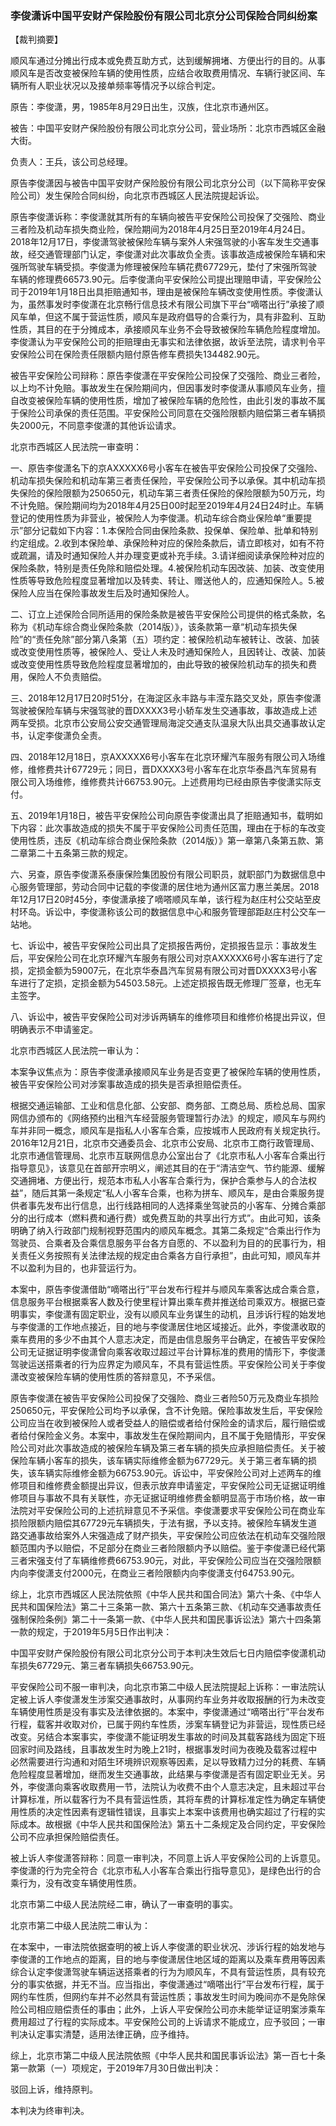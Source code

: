 ### 李俊潇诉中国平安财产保险股份有限公司北京分公司保险合同纠纷案 
【裁判摘要】

顺风车通过分摊出行成本或免费互助方式，达到缓解拥堵、方便出行的目的。从事顺风车是否改变被保险车辆的使用性质，应结合收取费用情况、车辆行驶区间、车辆所有人职业状况以及接单频率等情况予以综合判定。



原告：李俊潇，男，1985年8月29日出生，汉族，住北京市通州区。

被告：中国平安财产保险股份有限公司北京分公司，营业场所：北京市西城区金融大街。

负责人：王兵，该公司总经理。

原告李俊潇因与被告中国平安财产保险股份有限公司北京分公司（以下简称平安保险公司）发生保险合同纠纷，向北京市西城区人民法院提起诉讼。



原告李俊潇诉称：李俊潇就其所有的车辆向被告平安保险公司投保了交强险、商业三者险及机动车损失商业险，保险期间为2018年4月25日至2019年4月24日。2018年12月17日，李俊潇驾驶被保险车辆与案外人宋强驾驶的小客车发生交通事故，经交通管理部门认定，李俊潇对此次事故负全责。该事故造成被保险车辆和宋强所驾驶车辆受损。李俊潇为修理被保险车辆花费67729元，垫付了宋强所驾驶车辆的修理费66573.90元。后李俊潇向平安保险公司提出理赔申请，平安保险公司于2019年1月18日出具拒赔通知书，理由是被保险车辆改变使用性质。李俊潇认为，虽然事发时李俊潇在北京畅行信息技术有限公司旗下平台“嘀嗒出行”承接了顺风车单，但这不属于营运性质，顺风车是政府倡导的合乘行为，具有非盈利、互助性质，其目的在于分摊成本，承接顺风车业务不会导致被保险车辆危险程度增加。李俊潇认为平安保险公司的拒赔理由无事实和法律依据，故诉至法院，请求判令平安保险公司在保险责任限额内赔付原告修车费损失134482.90元。

被告平安保险公司辩称：原告李俊潇在平安保险公司投保了交强险、商业三者险，以上均不计免赔。事故发生在保险期间内，但因事发时李俊潇从事顺风车业务，擅自改变被保险车辆的使用性质，增加了被保险车辆的危险性，由此引发的事故不属于保险公司承保的责任范围。平安保险公司同意在交强险限额内赔偿第三者车辆损失2000元，不同意李俊潇的其他诉讼请求。



北京市西城区人民法院一审查明：

一、原告李俊潇名下的京AXXXXX6号小客车在被告平安保险公司投保了交强险、机动车损失保险和机动车第三者责任保险，平安保险公司予以承保。其中机动车损失保险的保险限额为250650元，机动车第三者责任保险的保险限额为50万元，均不计免赔。保险期间均为2018年4月25日00时起至2019年4月24日24时止。车辆登记的使用性质为非营业，被保险人为李俊潇。机动车综合商业保险单“重要提示”部分记载如下内容：1.本保险合同由保险条款、投保单、保险单、批单和特别约定组成。2.收到本保险单、承保险种对应的保险条款后，请立即核对，如有不符或疏漏，请及时通知保险人并办理变更或补充手续。3.请详细阅读承保险种对应的保险条款，特别是责任免除和赔偿处理。4.被保险机动车因改装、加装、改变使用性质等导致危险程度显著增加以及转卖、转让、赠送他人的，应通知保险人。5.被保险人应当在保险事故发生后及时通知保险人。

二、订立上述保险合同所适用的保险条款是被告平安保险公司提供的格式条款，名称为《机动车综合商业保险条款（2014版）》，该条款第一章“机动车损失保险”的“责任免除”部分第八条第（五）项约定：被保险机动车被转让、改装、加装或改变使用性质等，被保险人、受让人未及时通知保险人，且因转让、改装、加装或改变使用性质导致危险程度显著增加的，由此导致的被保险机动车的损失和费用，保险人不负责赔偿。

三、2018年12月17日20时51分，在海淀区永丰路与丰滢东路交叉处，原告李俊潇驾驶被保险车辆与宋强驾驶的晋DXXXX3号小轿车发生交通事故，事故造成上述两车受损。北京市公安局公安交通管理局海淀交通支队温泉大队出具交通事故认定书，认定李俊潇负全责。

四、2018年12月18日，京AXXXXX6号小客车在北京环耀汽车服务有限公司入场维修，维修费共计67729元；同日，晋DXXXX3号小客车在北京华泰昌汽车贸易有限公司入场维修，维修费共计66753.90元。上述费用均已经由原告李俊潇实际支付。

五、2019年1月18日，被告平安保险公司向原告李俊潇出具了拒赔通知书，载明如下内容：此次事故造成的损失不属于平安保险公司责任范围，理由在于标的车改变使用性质，违反《机动车综合商业保险条款（2014版）》第一章第八条第五款、第二章第二十五条第三款的规定。

六、另查，原告李俊潇系泰康保险集团股份有限公司职员，就职部门为数据信息中心服务管理部，劳动合同中记载的李俊潇的居住地为通州区富力惠兰美居。2018年12月17日20时45分，李俊潇承接了嘀嗒顺风车单，该行程为赵庄村公交站至皮村环岛。诉讼中，李俊潇称该公司的数据信息中心和服务管理部距赵庄村公交车一站地。

七、诉讼中，被告平安保险公司出具了定损报告两份，定损报告显示：事故发生后，平安保险公司在北京环耀汽车服务有限公司对京AXXXXX6号小客车进行了定损，定损金额为59007元，在北京华泰昌汽车贸易有限公司对晋DXXXX3号小客车进行了定损，定损金额为54503.58元。上述定损报告既无修理厂签章，也无车主签字。

八、诉讼中，被告平安保险公司对涉诉两辆车的维修项目和维修价格提出异议，但明确表示不申请鉴定。



北京市西城区人民法院一审认为：

本案争议焦点为：原告李俊潇承接顺风车业务是否变更了被保险车辆的使用性质，被告平安保险公司对涉案事故造成的损失是否承担赔偿责任。

根据交通运输部、工业和信息化部、公安部、商务部、工商总局、质检总局、国家网信办颁布的《网络预约出租汽车经营服务管理暂行办法》的规定，顺风车与网约车并非同一概念，顺风车是指私人小客车合乘，应按城市人民政府有关规定执行。2016年12月21日，北京市交通委员会、北京市公安局、北京市工商行政管理局、北京市通信管理局、北京市互联网信息办公室出台了《北京市私人小客车合乘出行指导意见》，该意见在首部开宗明义，阐述其目的在于“清洁空气、节约能源、缓解交通拥堵、方便出行，规范本市私人小客车合乘行为，保护合乘参与人的合法权益”，随后其第一条规定“私人小客车合乘，也称为拼车、顺风车，是由合乘服务提供者事先发布出行信息，出行线路相同的人选择乘坐驾驶员的小客车、分摊合乘部分的出行成本（燃料费和通行费）或免费互助的共享出行方式”。由此可知，该条明确了纳入行政部门规制视野范围内的顺风车概念。其第二条规定“合乘出行作为驾驶员、合乘者及合乘信息服务平台各方自愿的、不以盈利为目的的民事行为，相关责任义务按照有关法律法规的规定由合乘各方自行承担”，由此可知，顺风车并不以盈利为目的，也非营运行为。

本案中，原告李俊潇借助“嘀嗒出行”平台发布行程并与顺风车乘客达成合乘合意，信息服务平台根据乘客人数及行使里程计算出乘车费并推送给司乘双方。根据已查明事实，李俊潇有固定职业，没有以顺风车业务谋生的动机，且涉诉行程的始发地与李俊潇的工作地点接近，目的地与李俊潇居住地区域接近。此外，李俊潇收取的乘车费用的多少不由其个人意志决定，而是由信息服务平台确定，在被告平安保险公司无证据证明李俊潇曾向乘客收取过超过平台计算标准的费用的情形下，李俊潇驾驶运送搭乘者的行为应界定为顺风车，不具有营运性质。平安保险公司关于李俊潇改变被保险车辆的使用性质的答辩意见，不予采信。

原告李俊潇在被告平安保险公司投保了交强险、商业三者险50万元及商业车损险250650元，平安保险公司均予以承保，含不计免赔。保险事故发生后，平安保险公司应当在收到被保险人或者受益人的赔偿或者给付保险金的请求后，履行赔偿或者给付保险金义务。本案中，事故发生在保险期间内，且不属于免赔情形，平安保险公司对此次事故造成的被保险车辆及第三者车辆的损失应承担赔偿责任。关于被保险车辆小客车的损失，该车辆实际维修金额为67729元。关于第三者车辆的损失，该车辆实际维修金额为66753.90元。诉讼中，平安保险公司对上述两车的维修项目和维修费金额提出异议，但表示放弃申请鉴定，平安保险公司无证据证明维修项目与事故不具有关联性，亦无证据证明维修费金额明显高于市场价格，故一审法院对平安保险公司的上述抗辩意见不予采信。李俊潇要求平安保险公司在商业车损险限额内赔偿其67729元车辆损失，于法有据，予以支持。被保险车辆发生道路交通事故给案外人宋强造成了财产损失，平安保险公司应依法在机动车交强险限额范围内予以赔偿，不足部分在商业三者险限额内予以赔偿。鉴于李俊潇已经代第三者宋强支付了车辆维修费66753.90元，对此，平安保险公司应当在交强险限额内向李俊潇支付2000元，在商业三者险限额内向李俊潇支付64753.90元。



综上，北京市西城区人民法院依照《中华人民共和国合同法》第六十条、《中华人民共和国保险法》第二十三条第一款、第六十五条第三款、《机动车交通事故责任强制保险条例》第二十一条第一款、《中华人民共和国民事诉讼法》第六十四条第一款的规定，于2019年5月5日作出判决：

中国平安财产保险股份有限公司北京分公司于本判决生效后七日内赔偿李俊潇机动车损失67729元、第三者车辆损失66753.90元。



平安保险公司不服一审判决，向北京市第二中级人民法院提起上诉称：一审法院认定被上诉人李俊潇发生涉案交通事故时，从事网约车业务并收取报酬的行为未改变车辆使用性质是没有事实及法律依据的。本案中，李俊潇通过“嘀嗒出行”平台发布行程，载客并收取对价，已属于网约车性质，涉案车辆登记为非营运，现性质已经改变。另结合本案事实，李俊潇不能证明发生事故的时间及其载客路线为固定下班回家时间及路线，且事故发生时为晚上21时，根据事发时间为夜晚及载客过程中必然需要进行沟通和对陌生环境辨识观察等因素，足以导致精力过分的耗费、车辆危险程度显著增加，继而发生交通事故，此结果与李俊潇是否有固定职业无关。另外，李俊潇向乘客收取费用一节，法院认为收费不由个人意志决定，且未超过平台计算标准，所以载客行为不具有营运性质，其将车费的计算标准定性为确定车辆使用性质的决定性因素有逻辑性错误，且事实上本案中该费用也确实超过了行程的实际成本。故根据《中华人民共和国保险法》第五十二条规定及合同约定，平安保险公司不应承担保险赔偿责任。

被上诉人李俊潇答辩称：同意一审判决，不同意上诉人平安保险公司的上诉意见。李俊潇的行为完全符合《北京市私人小客车合乘出行指导意见》，是绿色出行的合乘行为，没有改变车辆使用性质。



北京市第二中级人民法院经二审，确认了一审查明的事实。

北京市第二中级人民法院二审认为：

在本案中，一审法院依据查明的被上诉人李俊潇的职业状况、涉诉行程的始发地与李俊潇的工作地点的距离，目的地与李俊潇居住地区域的距离以及乘车费用等因素综合认定李俊潇驾驶车辆运送搭乘者的行为为顺风车，不具有营运性质，具有较充分的事实依据，并无不当。应当指出，李俊潇通过“嘀嗒出行”平台发布行程，属于网约车性质，但网约车并不必然具有营运性质；事故发生时间为晚间亦不是免除保险公司相应赔偿责任的事由；此外，上诉人平安保险公司亦未能举证证明案涉乘车费用超过了行程的实际成本。平安保险公司的上诉请求不能成立，应予驳回；一审判决认定事实清楚，适用法律正确，应予维持。



综上，北京市第二中级人民法院依照《中华人民共和国民事诉讼法》第一百七十条第一款第（一）项规定，于2019年7月30日做出判决：

驳回上诉，维持原判。

本判决为终审判决。




